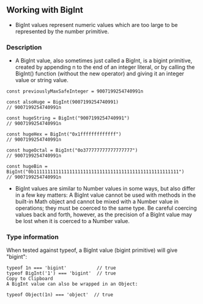 ## Working with BigInt

- BigInt values represent numeric values which are too large to be represented by the number primitive.

### Description
- A BigInt value, also sometimes just called a BigInt, is a bigint primitive, created by appending n to the end of an integer literal, or by calling the BigInt() function (without the new operator) and giving it an integer value or string value.
```
const previouslyMaxSafeInteger = 9007199254740991n

const alsoHuge = BigInt(9007199254740991)
// 9007199254740991n

const hugeString = BigInt("9007199254740991")
// 9007199254740991n

const hugeHex = BigInt("0x1fffffffffffff")
// 9007199254740991n

const hugeOctal = BigInt("0o377777777777777777")
// 9007199254740991n

const hugeBin = BigInt("0b11111111111111111111111111111111111111111111111111111")
// 9007199254740991n
```

- BigInt values are similar to Number values in some ways, but also differ in a few key matters: A BigInt value cannot be used with methods in the built-in Math object and cannot be mixed with a Number value in operations; they must be coerced to the same type. Be careful coercing values back and forth, however, as the precision of a BigInt value may be lost when it is coerced to a Number value.

### Type information

When tested against typeof, a BigInt value (bigint primitive) will give "bigint":
```
typeof 1n === 'bigint'           // true
typeof BigInt('1') === 'bigint'  // true
Copy to Clipboard
A BigInt value can also be wrapped in an Object:

typeof Object(1n) === 'object'  // true
```